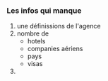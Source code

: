 ### Les infos qui manque
1. une définissions de l'agence
2.  nombre de 
    + hotels
    + companies aériens
    + pays
    + visas
3. 